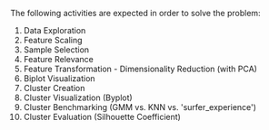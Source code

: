 The following activities are expected in order to solve the problem:

1. Data Exploration
2. Feature Scaling
3. Sample Selection
4. Feature Relevance
5. Feature Transformation - Dimensionality Reduction (with PCA)
6. Biplot Visualization
7. Cluster Creation
8. Cluster Visualization (Byplot)
9. Cluster Benchmarking (GMM vs. KNN vs. 'surfer_experience')
10. Cluster Evaluation (Silhouette Coefficient)
